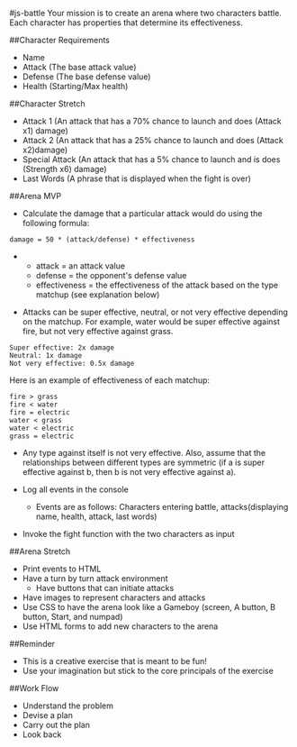 #js-battle
Your mission is to create an arena where two characters battle.  Each character has properties that determine its effectiveness.  

##Character Requirements
* Name
* Attack (The base attack value)
* Defense (The base defense value)
* Health (Starting/Max health)

##Character Stretch
* Attack 1 (An attack that has a 70% chance to launch and does (Attack x1) damage)
* Attack 2 (An attack that has a 25% chance to launch and does (Attack x2)damage)
* Special Attack (An attack that has a 5% chance to launch and is does (Strength x6) damage)
* Last Words (A phrase that is displayed when the fight is over)

##Arena MVP
* Calculate the damage that a particular attack would do using the following formula:
```
damage = 50 * (attack/defense) * effectiveness
```
*
	* attack = an attack value
	* defense = the opponent's defense value
	* effectiveness = the effectiveness of the attack based on the type matchup (see explanation below)

* Attacks can be super effective, neutral, or not very effective depending on the matchup. For example, water would be super effective against fire, but not very effective against grass.
```
Super effective: 2x damage
Neutral: 1x damage
Not very effective: 0.5x damage
```
Here is an example  of effectiveness of each matchup:

```
fire > grass
fire < water
fire = electric
water < grass
water < electric
grass = electric

```

* Any type against itself is not very effective. Also, assume that the relationships between different types are symmetric (if a is super effective against b, then b is not very effective against a).

* Log all events in the console
	* Events are as follows: Characters entering battle, attacks(displaying name, health, attack, last words)
* Invoke the fight function with the two characters as input

	
##Arena Stretch
* Print events to HTML
* Have a turn by turn attack environment 
	* Have buttons that can initiate attacks
* Have images to represent characters and attacks
* Use CSS to have the arena look like a Gameboy (screen, A button, B button, Start, and numpad)
* Use HTML forms to add new characters to the arena

##Reminder
* This is a creative exercise that is meant to be fun!
* Use your imagination but stick to the core principals of the exercise

##Work Flow
* Understand the problem
* Devise a plan
* Carry out the plan
* Look back 

